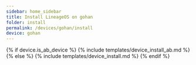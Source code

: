 ```yaml
---
sidebar: home_sidebar
title: Install LineageOS on gohan
folder: install
permalink: /devices/gohan/install
device: gohan
---
```

{% if device.is_ab_device %}
{% include templates/device_install_ab.md %}
{% else %}
{% include templates/device_install.md %}
{% endif %}
